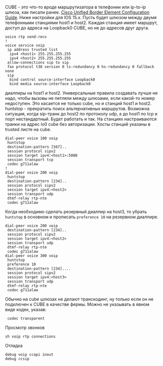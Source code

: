 CUBE - это что-то вроде маршрутизатора в телефонии или ip-to-ip шлюза, как писали ранее. [Cisco Unified Border Element Configuration Guide](https://www.cisco.com/c/en/us/td/docs/ios-xml/ios/voice/cube/configuration/cube-book.html).
Ниже настройки для IOS 15.x.
Пусть будет шлюзом между двумя телефонными станциями host1 и host2.
Каждая станция имеет маршрут, доступ до адреса на Loopback0 CUBE, но не до адресов друг друга.
```text
voice rtp send-recv
!
voice service voip
 ip address trusted list
  ipv4 <host1> 255.255.255.255
  ipv4 <host2> 255.255.255.255
 allow-connections sip to sip
 fax protocol t38 version 0 ls-redundancy 0 hs-redundancy 0 fallback none
 sip
  bind control source-interface Loopback0
  bind media source-interface Loopback0
```
диалпиры на host1 и host2. Универсальные правила создавать лучше не надо, чтобы вызовы не петляли между шлюзами, если какой-то номер недоступен.
Это касается не только cube, но и станций host1 и host2. huntstop - прекратить поиск альтернативных маршрутов.
Возможна ситуация, когда sip-транк до host2 по протоколу udp, а до host1 по tcp и порт нестандартный. Будет работать и так.
На станциях настраиваются транки на адрес lo0 cube без авторизации. Хосты станций указаны в trusted листе на cube.
```text
dial-peer voice 100 voip
 huntstop
 destination-pattern [567]..
 session protocol sipv2
 session target ipv4:<host1>:5080
 session transport tcp
 codec g711alaw
!
dial-peer voice 200 voip
 huntstop
 destination-pattern [234]..
 session protocol sipv2
 session target ipv4:<host2>
 session transport udp
 dtmf-relay rtp-nte
 codec g711alaw
```
Когда необходимо сделать резервный диалпир на host3, то убрать `huntstop` в основном и прописать `preference 10` на резервном диалпире.
```text
dial-peer voice 200 voip
 destination-pattern [234]..
 session protocol sipv2
 session target ipv4:<host2>
 session transport udp
 dtmf-relay rtp-nte
 codec g711alaw
dial-peer voice 300 voip
 huntstop
 preference 10
 destination-pattern [234]....
 session protocol sipv2
 session target ipv4:<host3>
 session transport udp
 dtmf-relay rtp-nte
 codec g711alaw
```
Обычно на cube шлюзах не делают транскодинг, ну только если он не подключен к CUBE в качестве фермы. Можно не указывать в явном виде кодек, указав:
```text
 codec transparent
```
Просмотр звонков
```text
sh voip rtp connections
```
Отладка
```text
debug voip ccapi inout
debug ccsip
```
